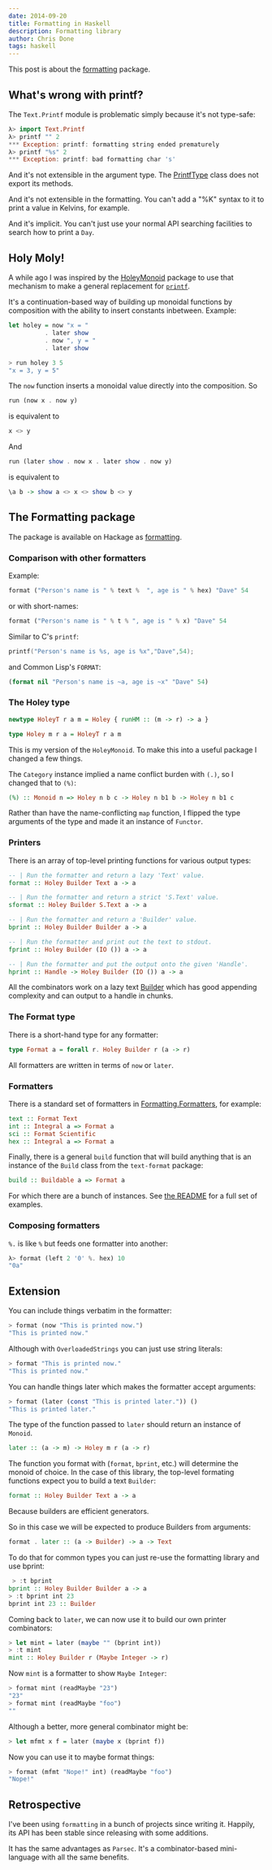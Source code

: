 ```yaml
---
date: 2014-09-20
title: Formatting in Haskell
description: Formatting library
author: Chris Done
tags: haskell
---
```


This post is about the
[formatting](http://hackage.haskell.org/package/formatting) package.

## What's wrong with printf?

The `Text.Printf` module is problematic simply because it's not
type-safe:

``` haskell
λ> import Text.Printf
λ> printf "" 2
*** Exception: printf: formatting string ended prematurely
λ> printf "%s" 2
*** Exception: printf: bad formatting char 's'
```

And it's not extensible in the argument type. The
[PrintfType](https://hackage.haskell.org/package/base-4.7.0.1/docs/Text-Printf.html#t:PrintfType)
class does not export its methods.

And it's not extensible in the formatting. You can't add a "%K" syntax
to it to print a value in Kelvins, for example.

And it's implicit. You can't just use your normal API searching
facilities to search how to print a `Day`.

## Holy Moly!

A while ago I was inspired by the
[HoleyMonoid](http://hackage.haskell.org/package/HoleyMonoid) package
to use that mechanism to make a general replacement for
[`printf`](https://hackage.haskell.org/package/base-4.7.0.1/docs/Text-Printf.html).

It's a continuation-based way of building up monoidal functions by
composition with the ability to insert constants inbetween. Example:

``` haskell
let holey = now "x = "
          . later show
          . now ", y = "
          . later show

> run holey 3 5
"x = 3, y = 5"
```

The `now` function inserts a monoidal value directly into the
composition. So

``` haskell
run (now x . now y)
```

is equivalent to

``` haskell
x <> y
```

And

``` haskell
run (later show . now x . later show . now y)
```

is equivalent to

``` haskell
\a b -> show a <> x <> show b <> y
```

## The Formatting package

The package is available on Hackage as
[formatting](http://hackage.haskell.org/package/formatting).

### Comparison with other formatters

Example:

``` haskell
format ("Person's name is " % text %  ", age is " % hex) "Dave" 54
```

or with short-names:

``` haskell
format ("Person's name is " % t % ", age is " % x) "Dave" 54
```

Similar to C's `printf`:

``` c
printf("Person's name is %s, age is %x","Dave",54);
```

and Common Lisp's `FORMAT`:

``` lisp
(format nil "Person's name is ~a, age is ~x" "Dave" 54)
```

### The Holey type

``` haskell
newtype HoleyT r a m = Holey { runHM :: (m -> r) -> a }

type Holey m r a = HoleyT r a m
```

This is my version of the `HoleyMonoid`. To make this into a useful
package I changed a few things.

The `Category` instance implied a name conflict burden with `(.)`, so I
changed that to `(%)`:

``` haskell
(%) :: Monoid n => Holey n b c -> Holey n b1 b -> Holey n b1 c
```

Rather than have the name-conflicting `map` function, I flipped the
type arguments of the type and made it an instance of `Functor`.

### Printers

There is an array of top-level printing functions for various output
types:

``` haskell
-- | Run the formatter and return a lazy 'Text' value.
format :: Holey Builder Text a -> a

-- | Run the formatter and return a strict 'S.Text' value.
sformat :: Holey Builder S.Text a -> a

-- | Run the formatter and return a 'Builder' value.
bprint :: Holey Builder Builder a -> a

-- | Run the formatter and print out the text to stdout.
fprint :: Holey Builder (IO ()) a -> a

-- | Run the formatter and put the output onto the given 'Handle'.
hprint :: Handle -> Holey Builder (IO ()) a -> a
```

All the combinators work on a lazy text
[Builder](http://hackage.haskell.org/package/text-1.1.1.3/docs/Data-Text-Lazy-Builder.html)
which has good appending complexity and can output to a handle in chunks.

### The Format type

There is a short-hand type for any formatter:

``` haskell
type Format a = forall r. Holey Builder r (a -> r)
```

All formatters are written in terms of `now` or `later`.

### Formatters

There is a standard set of formatters in
[Formatting.Formatters](http://hackage.haskell.org/package/formatting-5.2/docs/Formatting-Formatters.html),
for example:

``` haskell
text :: Format Text
int :: Integral a => Format a
sci :: Format Scientific
hex :: Integral a => Format a
```

Finally, there is a general `build` function that will build anything
that is an instance of the `Build` class from the `text-format`
package:

``` haskell
build :: Buildable a => Format a
```

For which there are a bunch of instances. See
[the README](https://github.com/chrisdone/formatting#hello-world-texts)
for a full set of examples.

### Composing formatters

`%.` is like `%` but feeds one formatter into another:

``` haskell
λ> format (left 2 '0' %. hex) 10
"0a"
```

## Extension

You can include things verbatim in the formatter:

``` haskell
> format (now "This is printed now.")
"This is printed now."
```

Although with `OverloadedStrings` you can just use string literals:

``` haskell
> format "This is printed now."
"This is printed now."
```

You can handle things later which makes the formatter accept arguments:

``` haskell
> format (later (const "This is printed later.")) ()
"This is printed later."
```

The type of the function passed to `later` should return an instance
of `Monoid`.

``` haskell
later :: (a -> m) -> Holey m r (a -> r)
```

The function you format with (`format`, `bprint`, etc.)
will determine the monoid of choice. In the case of this library, the
top-level formating functions expect you to build a text `Builder`:

``` haskell
format :: Holey Builder Text a -> a
```

Because builders are efficient generators.

So in this case we will be expected to produce Builders from arguments:

``` haskell
format . later :: (a -> Builder) -> a -> Text
```

To do that for common types you can just re-use the formatting library
and use bprint:

``` haskell
 > :t bprint
bprint :: Holey Builder Builder a -> a
> :t bprint int 23
bprint int 23 :: Builder
```

Coming back to `later`, we can now use it to build our own printer
combinators:

``` haskell
> let mint = later (maybe "" (bprint int))
> :t mint
mint :: Holey Builder r (Maybe Integer -> r)
```

Now `mint` is a formatter to show `Maybe Integer`:

``` haskell
> format mint (readMaybe "23")
"23"
> format mint (readMaybe "foo")
""
```

Although a better, more general combinator might be:

``` haskell
> let mfmt x f = later (maybe x (bprint f))
```

Now you can use it to maybe format things:

``` haskell
> format (mfmt "Nope!" int) (readMaybe "foo")
"Nope!"
```

## Retrospective

I've been using `formatting` in a bunch of projects since writing
it. Happily, its API has been stable since releasing with some
additions.

It has the same advantages as `Parsec`. It's a combinator-based
mini-language with all the same benefits.
